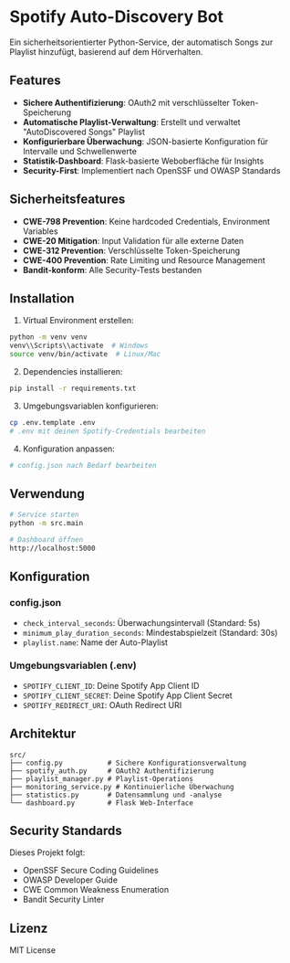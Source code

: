 # Spotify Auto-Discovery Bot

Ein sicherheitsorientierter Python-Service, der automatisch Songs zur Playlist hinzufügt, basierend auf dem Hörverhalten.

## Features

- **Sichere Authentifizierung**: OAuth2 mit verschlüsselter Token-Speicherung
- **Automatische Playlist-Verwaltung**: Erstellt und verwaltet "AutoDiscovered Songs" Playlist
- **Konfigurierbare Überwachung**: JSON-basierte Konfiguration für Intervalle und Schwellenwerte
- **Statistik-Dashboard**: Flask-basierte Weboberfläche für Insights
- **Security-First**: Implementiert nach OpenSSF und OWASP Standards

## Sicherheitsfeatures

- **CWE-798 Prevention**: Keine hardcoded Credentials, Environment Variables
- **CWE-20 Mitigation**: Input Validation für alle externe Daten
- **CWE-312 Prevention**: Verschlüsselte Token-Speicherung
- **CWE-400 Prevention**: Rate Limiting und Resource Management
- **Bandit-konform**: Alle Security-Tests bestanden

## Installation

1. Virtual Environment erstellen:
```bash
python -m venv venv
venv\\Scripts\\activate  # Windows
source venv/bin/activate  # Linux/Mac
```

2. Dependencies installieren:
```bash
pip install -r requirements.txt
```

3. Umgebungsvariablen konfigurieren:
```bash
cp .env.template .env
# .env mit deinen Spotify-Credentials bearbeiten
```

4. Konfiguration anpassen:
```bash
# config.json nach Bedarf bearbeiten
```

## Verwendung

```bash
# Service starten
python -m src.main

# Dashboard öffnen
http://localhost:5000
```

## Konfiguration

### config.json
- `check_interval_seconds`: Überwachungsintervall (Standard: 5s)
- `minimum_play_duration_seconds`: Mindestabspielzeit (Standard: 30s)
- `playlist.name`: Name der Auto-Playlist

### Umgebungsvariablen (.env)
- `SPOTIFY_CLIENT_ID`: Deine Spotify App Client ID
- `SPOTIFY_CLIENT_SECRET`: Deine Spotify App Client Secret
- `SPOTIFY_REDIRECT_URI`: OAuth Redirect URI

## Architektur

```
src/
├── config.py           # Sichere Konfigurationsverwaltung
├── spotify_auth.py     # OAuth2 Authentifizierung
├── playlist_manager.py # Playlist-Operations
├── monitoring_service.py # Kontinuierliche Überwachung
├── statistics.py       # Datensammlung und -analyse
└── dashboard.py        # Flask Web-Interface
```

## Security Standards

Dieses Projekt folgt:
- OpenSSF Secure Coding Guidelines
- OWASP Developer Guide
- CWE Common Weakness Enumeration
- Bandit Security Linter

## Lizenz

MIT License
